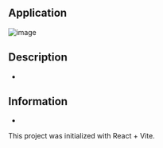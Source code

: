 ## Application
![image](https://github.com/dannycastilloo/Form-React/assets/76531494/84f31d79-43b2-4f9c-9e79-c896073fae57)

## Description
- 

## Information
- 

This project was initialized with React + Vite.
